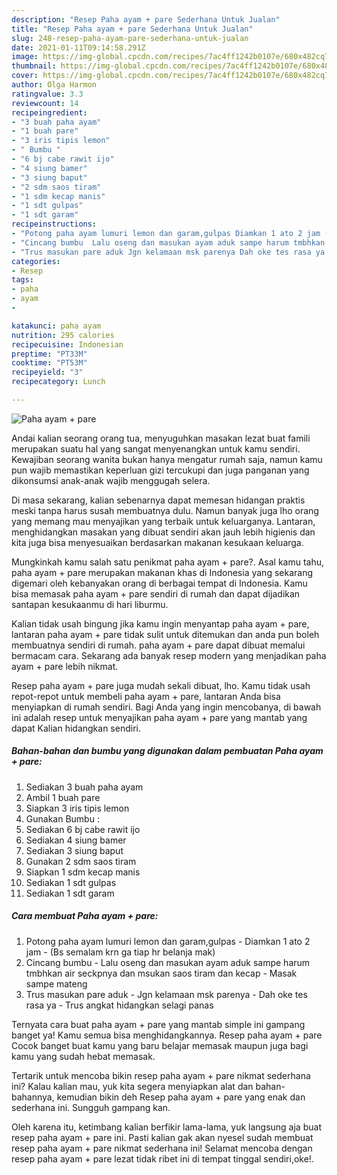 ```yaml
---
description: "Resep Paha ayam + pare Sederhana Untuk Jualan"
title: "Resep Paha ayam + pare Sederhana Untuk Jualan"
slug: 248-resep-paha-ayam-pare-sederhana-untuk-jualan
date: 2021-01-11T09:14:58.291Z
image: https://img-global.cpcdn.com/recipes/7ac4ff1242b0107e/680x482cq70/paha-ayam-pare-foto-resep-utama.jpg
thumbnail: https://img-global.cpcdn.com/recipes/7ac4ff1242b0107e/680x482cq70/paha-ayam-pare-foto-resep-utama.jpg
cover: https://img-global.cpcdn.com/recipes/7ac4ff1242b0107e/680x482cq70/paha-ayam-pare-foto-resep-utama.jpg
author: Olga Harmon
ratingvalue: 3.3
reviewcount: 14
recipeingredient:
- "3 buah paha ayam"
- "1 buah pare"
- "3 iris tipis lemon"
- " Bumbu "
- "6 bj cabe rawit ijo"
- "4 siung bamer"
- "3 siung baput"
- "2 sdm saos tiram"
- "1 sdm kecap manis"
- "1 sdt gulpas"
- "1 sdt garam"
recipeinstructions:
- "Potong paha ayam lumuri lemon dan garam,gulpas Diamkan 1 ato 2 jam (Bs semalam krn ga tiap hr belanja mak)"
- "Cincang bumbu  Lalu oseng dan masukan ayam aduk sampe harum tmbhkan air seckpnya dan msukan saos tiram dan kecap Masak sampe mateng"
- "Trus masukan pare aduk Jgn kelamaan msk parenya Dah oke tes rasa ya Trus angkat hidangkan selagi panas"
categories:
- Resep
tags:
- paha
- ayam
- 

katakunci: paha ayam  
nutrition: 295 calories
recipecuisine: Indonesian
preptime: "PT33M"
cooktime: "PT53M"
recipeyield: "3"
recipecategory: Lunch

---
```



![Paha ayam + pare](https://img-global.cpcdn.com/recipes/7ac4ff1242b0107e/680x482cq70/paha-ayam-pare-foto-resep-utama.jpg)

Andai kalian seorang orang tua, menyuguhkan masakan lezat buat famili merupakan suatu hal yang sangat menyenangkan untuk kamu sendiri. Kewajiban seorang  wanita bukan hanya mengatur rumah saja, namun kamu pun wajib memastikan keperluan gizi tercukupi dan juga panganan yang dikonsumsi anak-anak wajib menggugah selera.

Di masa  sekarang, kalian sebenarnya dapat memesan hidangan praktis meski tanpa harus susah membuatnya dulu. Namun banyak juga lho orang yang memang mau menyajikan yang terbaik untuk keluarganya. Lantaran, menghidangkan masakan yang dibuat sendiri akan jauh lebih higienis dan kita juga bisa menyesuaikan berdasarkan makanan kesukaan keluarga. 



Mungkinkah kamu salah satu penikmat paha ayam + pare?. Asal kamu tahu, paha ayam + pare merupakan makanan khas di Indonesia yang sekarang digemari oleh kebanyakan orang di berbagai tempat di Indonesia. Kamu bisa memasak paha ayam + pare sendiri di rumah dan dapat dijadikan santapan kesukaanmu di hari liburmu.

Kalian tidak usah bingung jika kamu ingin menyantap paha ayam + pare, lantaran paha ayam + pare tidak sulit untuk ditemukan dan anda pun boleh membuatnya sendiri di rumah. paha ayam + pare dapat dibuat memalui bermacam cara. Sekarang ada banyak resep modern yang menjadikan paha ayam + pare lebih nikmat.

Resep paha ayam + pare juga mudah sekali dibuat, lho. Kamu tidak usah repot-repot untuk membeli paha ayam + pare, lantaran Anda bisa menyiapkan di rumah sendiri. Bagi Anda yang ingin mencobanya, di bawah ini adalah resep untuk menyajikan paha ayam + pare yang mantab yang dapat Kalian hidangkan sendiri.

<!--inarticleads1-->

##### Bahan-bahan dan bumbu yang digunakan dalam pembuatan Paha ayam + pare:

1. Sediakan 3 buah paha ayam
1. Ambil 1 buah pare
1. Siapkan 3 iris tipis lemon
1. Gunakan  Bumbu :
1. Sediakan 6 bj cabe rawit ijo
1. Sediakan 4 siung bamer
1. Sediakan 3 siung baput
1. Gunakan 2 sdm saos tiram
1. Siapkan 1 sdm kecap manis
1. Sediakan 1 sdt gulpas
1. Sediakan 1 sdt garam




<!--inarticleads2-->

##### Cara membuat Paha ayam + pare:

1. Potong paha ayam lumuri lemon dan garam,gulpas - Diamkan 1 ato 2 jam - (Bs semalam krn ga tiap hr belanja mak)
1. Cincang bumbu  - Lalu oseng dan masukan ayam aduk sampe harum tmbhkan air seckpnya dan msukan saos tiram dan kecap - Masak sampe mateng
1. Trus masukan pare aduk - Jgn kelamaan msk parenya - Dah oke tes rasa ya - Trus angkat hidangkan selagi panas




Ternyata cara buat paha ayam + pare yang mantab simple ini gampang banget ya! Kamu semua bisa menghidangkannya. Resep paha ayam + pare Cocok banget buat kamu yang baru belajar memasak maupun juga bagi kamu yang sudah hebat memasak.

Tertarik untuk mencoba bikin resep paha ayam + pare nikmat sederhana ini? Kalau kalian mau, yuk kita segera menyiapkan alat dan bahan-bahannya, kemudian bikin deh Resep paha ayam + pare yang enak dan sederhana ini. Sungguh gampang kan. 

Oleh karena itu, ketimbang kalian berfikir lama-lama, yuk langsung aja buat resep paha ayam + pare ini. Pasti kalian gak akan nyesel sudah membuat resep paha ayam + pare nikmat sederhana ini! Selamat mencoba dengan resep paha ayam + pare lezat tidak ribet ini di tempat tinggal sendiri,oke!.

